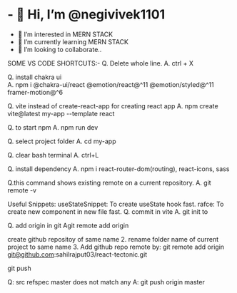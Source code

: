 <h1>- 👋 Hi, I’m @negivivek1101</h1>

- 👀 I’m interested in MERN STACK
- 🌱 I’m currently learning MERN STACK
- 💞️ I’m looking to collaborate..

<!---
negivivek1101/negivivek1101 is a ✨ special ✨ repository because its `README.md` (this file) appears on your GitHub profile.
You can click the Preview link to take a look at your changes.
--->
SOME VS CODE SHORTCUTS:-
Q. Delete whole line.
A. ctrl + X

Q. install chakra ui <br> A. npm i @chakra-ui/react @emotion/react@^11 @emotion/styled@^11 framer-motion@^6

Q. vite instead of create-react-app for creating react app A. npm create vite@latest my-app --template react

Q. to start npm A. npm run dev

Q. select project folder A. cd my-app

Q. clear bash terminal A. ctrl+L

Q. install dependency A. npm i react-router-dom(routing), react-icons, sass

Q.this command shows existing remote on a current repository. A. git remote -v

Useful Snippets:
useStateSnippet: To create useState hook fast.
rafce: To create new component in new file fast.
Q. commit in vite A. git init to

Q. add origin in git
Agit remote add origin

create github repositoy of same name 2. rename folder name of current project to same name 3. Add github repo remote by: git remote add origin git@github.com:sahilrajput03/react-tectonic.git

git push

Q: src refspec master does not match any
A: git push origin master
